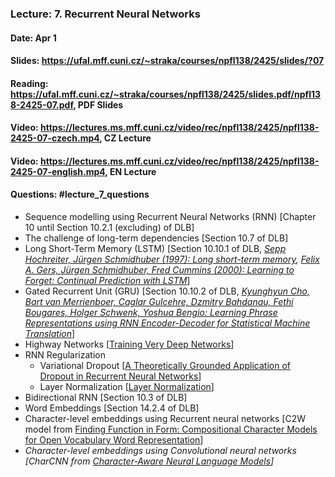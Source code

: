 ### Lecture: 7. Recurrent Neural Networks
#### Date: Apr 1
#### Slides: https://ufal.mff.cuni.cz/~straka/courses/npfl138/2425/slides/?07
#### Reading: https://ufal.mff.cuni.cz/~straka/courses/npfl138/2425/slides.pdf/npfl138-2425-07.pdf, PDF Slides
#### Video: https://lectures.ms.mff.cuni.cz/video/rec/npfl138/2425/npfl138-2425-07-czech.mp4, CZ Lecture
#### Video: https://lectures.ms.mff.cuni.cz/video/rec/npfl138/2425/npfl138-2425-07-english.mp4, EN Lecture
#### Questions: #lecture_7_questions

- Sequence modelling using Recurrent Neural Networks (RNN) [Chapter 10 until Section 10.2.1 (excluding) of DLB]
- The challenge of long-term dependencies [Section 10.7 of DLB]
- Long Short-Term Memory (LSTM) [Section 10.10.1 of DLB, _[Sepp Hochreiter, Jürgen Schmidhuber (1997): Long short-term memory](http://www.bioinf.jku.at/publications/older/2604.pdf), [Felix A. Gers, Jürgen Schmidhuber, Fred Cummins (2000): Learning to Forget: Continual Prediction with LSTM](ftp://ftp.idsia.ch/pub/juergen/FgGates-NC.pdf)_]
- Gated Recurrent Unit (GRU) [Section 10.10.2 of DLB, _[Kyunghyun Cho, Bart van Merrienboer, Caglar Gulcehre, Dzmitry Bahdanau, Fethi Bougares, Holger Schwenk, Yoshua Bengio: Learning Phrase Representations using RNN Encoder-Decoder for Statistical Machine Translation](https://arxiv.org/abs/1406.1078)_]
- Highway Networks [[Training Very Deep Networks](https://arxiv.org/abs/1507.06228)]
- RNN Regularization
  - Variational Dropout [[A Theoretically Grounded Application of Dropout in Recurrent Neural Networks](https://arxiv.org/abs/1512.05287)]
  - Layer Normalization [[Layer Normalization](https://arxiv.org/abs/1607.06450)]
- Bidirectional RNN [Section 10.3 of DLB]
- Word Embeddings [Section 14.2.4 of DLB]
- Character-level embeddings using Recurrent neural networks [C2W model from [Finding Function in Form: Compositional Character Models for Open Vocabulary Word Representation](http://arxiv.org/abs/1508.02096)]
- _Character-level embeddings using Convolutional neural networks [CharCNN from [Character-Aware Neural Language Models](https://arxiv.org/abs/1508.06615)]_
